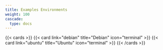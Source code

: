 ```yaml
---
title: Examples Environments
weight: 100
cascade:
  type: docs
---
```


{{< cards >}}
  {{< card link="debian" title="Debian" icon="terminal" >}}
  {{< card link="ubuntu" title="Ubuntu" icon="terminal" >}}
{{< /cards >}}
